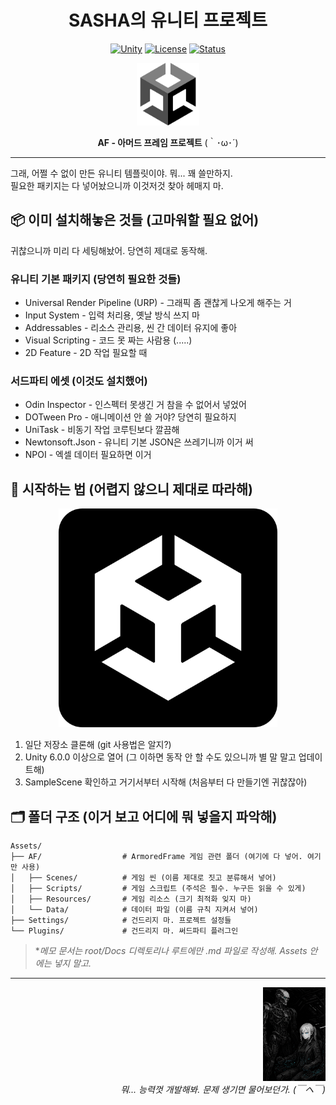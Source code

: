 # <div align="center">SASHA의 유니티 프로젝트</div>
<div align="center">

[![Unity](https://img.shields.io/badge/Unity-6.0.0-blue.svg)](https://unity.com/)
[![License](https://img.shields.io/badge/License-MIT-green.svg)](LICENSE)
[![Status](https://img.shields.io/badge/Status-개발중-red.svg)](https://github.com)

<img src="https://raw.githubusercontent.com/devicons/devicon/master/icons/unity/unity-original.svg" width="100" height="100">

**AF - 아머드 프레임 프로젝트** (｀･ω･´)
</div>

---

그래, 어쩔 수 없이 만든 유니티 템플릿이야. 뭐... 꽤 쓸만하지.  
필요한 패키지는 다 넣어놨으니까 이것저것 찾아 헤매지 마.

## 📦 이미 설치해놓은 것들 (고마워할 필요 없어)

귀찮으니까 미리 다 세팅해놨어. 당연히 제대로 동작해.

### 유니티 기본 패키지 (당연히 필요한 것들)
- Universal Render Pipeline (URP) - 그래픽 좀 괜찮게 나오게 해주는 거
- Input System - 입력 처리용, 옛날 방식 쓰지 마
- Addressables - 리소스 관리용, 씬 간 데이터 유지에 좋아
- Visual Scripting - 코드 못 짜는 사람용 (.....)
- 2D Feature - 2D 작업 필요할 때

### 서드파티 에셋 (이것도 설치했어)
- Odin Inspector - 인스펙터 못생긴 거 참을 수 없어서 넣었어
- DOTween Pro - 애니메이션 안 쓸 거야? 당연히 필요하지
- UniTask - 비동기 작업 코루틴보다 깔끔해
- Newtonsoft.Json - 유니티 기본 JSON은 쓰레기니까 이거 써
- NPOI - 엑셀 데이터 필요하면 이거

## 🚀 시작하는 법 (어렵지 않으니 제대로 따라해)

<div align="center">
<img src="assets/images/unity-start.png" width="350">
</div>

1. 일단 저장소 클론해 (git 사용법은 알지?)
2. Unity 6.0.0 이상으로 열어 (그 이하면 동작 안 할 수도 있으니까 별 말 말고 업데이트해)
3. SampleScene 확인하고 거기서부터 시작해 (처음부터 다 만들기엔 귀찮잖아)

## 🗂️ 폴더 구조 (이거 보고 어디에 뭐 넣을지 파악해)

```
Assets/
├── AF/                  # ArmoredFrame 게임 관련 폴더 (여기에 다 넣어. 여기만 사용)
│   ├── Scenes/          # 게임 씬 (이름 제대로 짓고 분류해서 넣어)
│   ├── Scripts/         # 게임 스크립트 (주석은 필수. 누구든 읽을 수 있게)
│   ├── Resources/       # 게임 리소스 (크기 최적화 잊지 마)
│   └── Data/            # 데이터 파일 (이름 규칙 지켜서 넣어)
├── Settings/            # 건드리지 마. 프로젝트 설정들
└── Plugins/             # 건드리지 마. 써드파티 플러그인
```

> **메모 문서는 root/Docs 디렉토리나 루트에만 *.md 파일로 작성해. Assets 안에는 넣지 말고.**

---

<div align="right">
<img src="assets/images/sasha-avatar.png" width="100">
<br>
<i>뭐... 능력껏 개발해봐. 문제 생기면 물어보던가. (￣ヘ￣)</i>
</div>